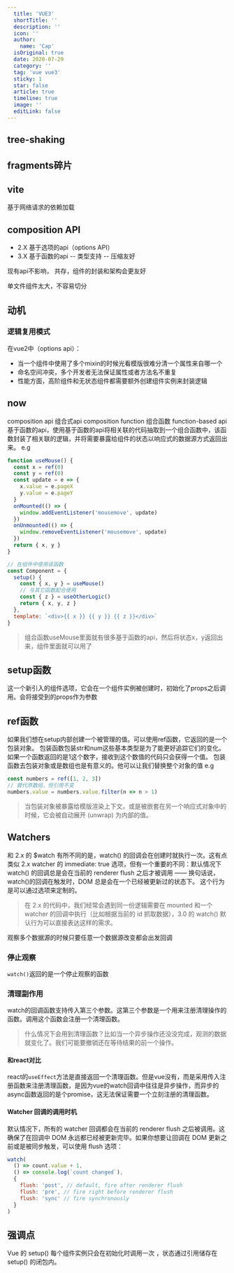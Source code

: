 ```yaml
---
  title: 'VUE3'
  shortTitle: ''
  description: ''
  icon: ''
  author:
    name: 'Cap'
  isOriginal: true
  date: 2020-07-29
  category: ''
  tag: 'vue vue3'
  sticky: 1
  star: false
  article: true
  timeline: true
  image: ''
  editLink: false
---
```


## tree-shaking

## fragments碎片

## vite

基于网络请求的依赖加载

## composition API

- 2.X 基于选项的api（options API）
- 3.X 基于函数的api
-- 类型支持
-- 压缩友好

现有api不影响，
共存，组件的封装和架构会更友好

单文件组件太大，不容易切分

## 动机

### 逻辑复用模式

在vue2中（options api）：

- 当一个组件中使用了多个mixin的时候光看模版很难分清一个属性来自哪一个
- 命名空间冲突，多个开发者无法保证属性或者方法名不重复
- 性能方面，高阶组件和无状态组件都需要额外创建组件实例来封装逻辑

## now

composition api 组合式api
composition function 组合函数
function-based api 基于函数的api，使用基于函数的api将相关联的代码抽取到一个组合函数中，该函数封装了相关联的逻辑，并将需要暴露给组件的状态以响应式的数据源方式返回出来。
e.g

```js
function useMouse() {
  const x = ref(0)
  const y = ref(0)
  const update = e => {
    x.value = e.pageX
    y.value = e.pageY
  }
  onMounted(() => {
    window.addEventListener('mousemove', update)
  })
  onUnmounted(() => {
    window.removeEventListener('mousemove', update)
  })
  return { x, y }
}

// 在组件中使用该函数
const Component = {
  setup() {
    const { x, y } = useMouse()
    // 与其它函数配合使用
    const { z } = useOtherLogic()
    return { x, y, z }
  },
  template: `<div>{{ x }} {{ y }} {{ z }}</div>`
}
```

> 组合函数useMouse里面就有很多基于函数的api，然后将状态x，y返回出来，组件里面就可以用了


## setup函数

这一个新引入的组件选项，它会在一个组件实例被创建时，初始化了props之后调用。会将接受到的props作为参数

## ref函数

如果我们想在setup内部创建一个被管理的值。可以使用ref函数，它返回的是一个包装对象。
包装函数包装str和num这些基本类型是为了能更好追踪它们的变化。如果一个函数返回的是1这个数字，接收到这个数值的代码只会获得一个值。
包装函数去包装对象或是数组也是有意义的。他可以让我们替换整个对象的值
e.g

```js
const numbers = ref([1, 2, 3])
// 替代原数组，但引用不变
numbers.value = numbers.value.filter(n => n > 1)
```

> 当包装对象被暴露给模版渲染上下文，或是被嵌套在另一个响应式对象中的时候，它会被自动展开 (unwrap) 为内部的值。


## Watchers

和 2.x 的 $watch 有所不同的是，watch() 的回调会在创建时就执行一次。这有点类似 2.x watcher 的 immediate: true 选项，但有一个重要的不同：默认情况下 watch() 的回调总是会在当前的 renderer flush 之后才被调用 —— 换句话说，watch()的回调在触发时，DOM 总是会在一个已经被更新过的状态下。 这个行为是可以通过选项来定制的。

> 在 2.x 的代码中，我们经常会遇到同一份逻辑需要在 mounted 和一个 watcher 的回调中执行（比如根据当前的 id 抓取数据），3.0 的 watch() 默认行为可以直接表达这样的需求。


观察多个数据源的时候只要任意一个数据源改变都会出发回调

### 停止观察

`watch()`返回的是一个停止观察的函数

### 清理副作用

watch的回调函数支持传入第三个参数。这第三个参数是一个用来注册清理操作的函数。调用这个函数会注册一个清理函数。

> 什么情况下会用到清理函数？比如当一个异步操作还没没完成，观测的数据就变化了。我们可能要撤销还在等待结果的前一个操作。

#### 和react对比

react的`useEffect`方法是直接返回一个清理函数。但是vue没有，而是采用传入注册函数来注册清理函数，是因为vue的watch回调中往往是异步操作，而异步的async函数返回的是个promise，这无法保证需要一个立刻注册的清理函数。

#### Watcher 回调的调用时机

默认情况下，所有的 watcher 回调都会在当前的 renderer flush 之后被调用。这确保了在回调中 DOM 永远都已经被更新完毕。如果你想要让回调在 DOM 更新之前或是被同步触发，可以使用 flush 选项：

```js
watch(
  () => count.value + 1,
  () => console.log(`count changed`),
  {
    flush: 'post', // default, fire after renderer flush
    flush: 'pre', // fire right before renderer flush
    flush: 'sync' // fire synchronously
  }
)
```

## 强调点

Vue 的 setup() 每个组件实例只会在初始化时调用一次 ，状态通过引用储存在 setup() 的闭包内。

